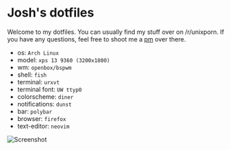 # Josh's dotfiles

Welcome to my dotfiles. You can usually find my stuff over on /r/unixporn. If you have any questions, feel free to shoot me a [pm](https://reddit.com/u/fatal_squash) over there. 

* os: `Arch Linux`
* model: `xps 13 9360 (3200x1800)`
* wm: `openbox/bspwm`
* shell: `fish`
* terminal: `urxvt`
* terminal font: `UW ttyp0`
* colorscheme: `diner`
* notifications: `dunst`
* bar: `polybar`
* browser: `firefox`
* text-editor: `neovim`

![Screenshot](https://i.imgur.com/ABX69pR.jpg)




